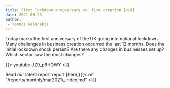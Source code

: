 ```yaml
---
title: First lockdown anniversary vs. firm creation [vid]
date: 2021-03-23
author: 
 - Yannis Galanakis
---
```


Today marks the first anniversary of the UK going into national lockdown. Many challenges in business creation occurred the last 12 months. Does the initial lockdown shock persist? Are there any changes in businesses set up? Which sector saw the most changes?

<!--more-->


{{< youtube JZ9_p6-IQWY >}}


Read our latest report report [here]({{< ref "/reports/monthly/mar2021/_index.md" >}}).
